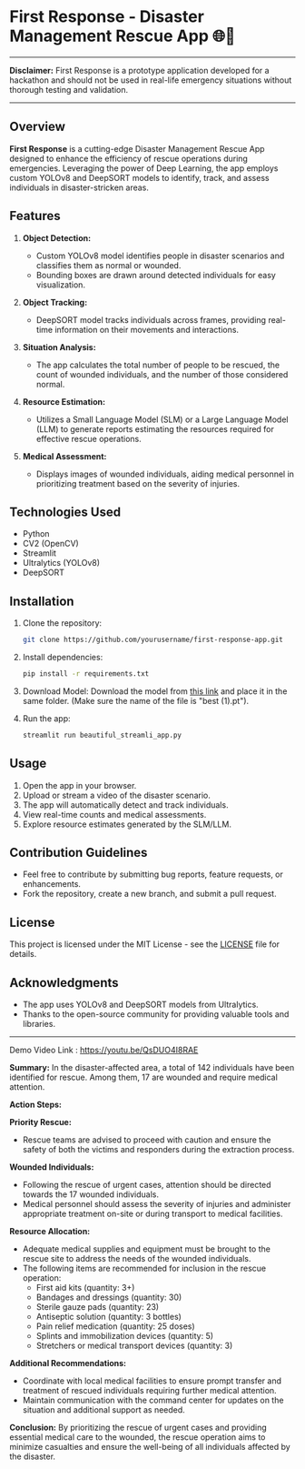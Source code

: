 # First Response - Disaster Management Rescue App 🌐🚨
___
**Disclaimer:** First Response is a prototype application developed for a hackathon and should not be used in real-life emergency situations without thorough testing and validation.
___
## Overview

**First Response** is a cutting-edge Disaster Management Rescue App designed to enhance the efficiency of rescue operations during emergencies. Leveraging the power of Deep Learning, the app employs custom YOLOv8 and DeepSORT models to identify, track, and assess individuals in disaster-stricken areas.

## Features

1. **Object Detection:**
   - Custom YOLOv8 model identifies people in disaster scenarios and classifies them as normal or wounded.
   - Bounding boxes are drawn around detected individuals for easy visualization.

2. **Object Tracking:**
   - DeepSORT model tracks individuals across frames, providing real-time information on their movements and interactions.

3. **Situation Analysis:**
   - The app calculates the total number of people to be rescued, the count of wounded individuals, and the number of those considered normal.

4. **Resource Estimation:**
   - Utilizes a Small Language Model (SLM) or a Large Language Model (LLM) to generate reports estimating the resources required for effective rescue operations.

5. **Medical Assessment:**
   - Displays images of wounded individuals, aiding medical personnel in prioritizing treatment based on the severity of injuries.

## Technologies Used

- Python
- CV2 (OpenCV)
- Streamlit
- Ultralytics (YOLOv8)
- DeepSORT

## Installation

1. Clone the repository:

    ```bash
    git clone https://github.com/yourusername/first-response-app.git
    ```

2. Install dependencies:

    ```bash
    pip install -r requirements.txt
    ```

3. Download Model:
   Download the model from [this link](https://drive.google.com/file/d/1Vb9Ly6KxAbhdqIU1XJLbd9SPMPNdMY7k/view?usp=sharing) and place it in the same folder. (Make sure the name of the file is "best (1).pt").

4. Run the app:

    ```bash
    streamlit run beautiful_streamli_app.py
    ```

## Usage

1. Open the app in your browser.
2. Upload or stream a video of the disaster scenario.
3. The app will automatically detect and track individuals.
4. View real-time counts and medical assessments.
5. Explore resource estimates generated by the SLM/LLM.

## Contribution Guidelines

- Feel free to contribute by submitting bug reports, feature requests, or enhancements.
- Fork the repository, create a new branch, and submit a pull request.

## License

This project is licensed under the MIT License - see the [LICENSE](LICENSE) file for details.

## Acknowledgments

- The app uses YOLOv8 and DeepSORT models from Ultralytics. 
- Thanks to the open-source community for providing valuable tools and libraries.

***
Demo Video Link : https://youtu.be/QsDUO4I8RAE

**Summary:**
In the disaster-affected area, a total of 142 individuals have been identified for rescue. Among them, 17 are wounded and require medical attention.

**Action Steps:**

**Priority Rescue:**
- Rescue teams are advised to proceed with caution and ensure the safety of both the victims and responders during the extraction process.

**Wounded Individuals:**
- Following the rescue of urgent cases, attention should be directed towards the 17 wounded individuals.
- Medical personnel should assess the severity of injuries and administer appropriate treatment on-site or during transport to medical facilities.

**Resource Allocation:**
- Adequate medical supplies and equipment must be brought to the rescue site to address the needs of the wounded individuals.
- The following items are recommended for inclusion in the rescue operation:
  - First aid kits (quantity: 3+)
  - Bandages and dressings (quantity: 30)
  - Sterile gauze pads (quantity: 23)
  - Antiseptic solution (quantity: 3 bottles)
  - Pain relief medication (quantity: 25 doses)
  - Splints and immobilization devices (quantity: 5)
  - Stretchers or medical transport devices (quantity: 3)

**Additional Recommendations:**
- Coordinate with local medical facilities to ensure prompt transfer and treatment of rescued individuals requiring further medical attention.
- Maintain communication with the command center for updates on the situation and additional support as needed.

**Conclusion:**
By prioritizing the rescue of urgent cases and providing essential medical care to the wounded, the rescue operation aims to minimize casualties and ensure the well-being of all individuals affected by the disaster.
